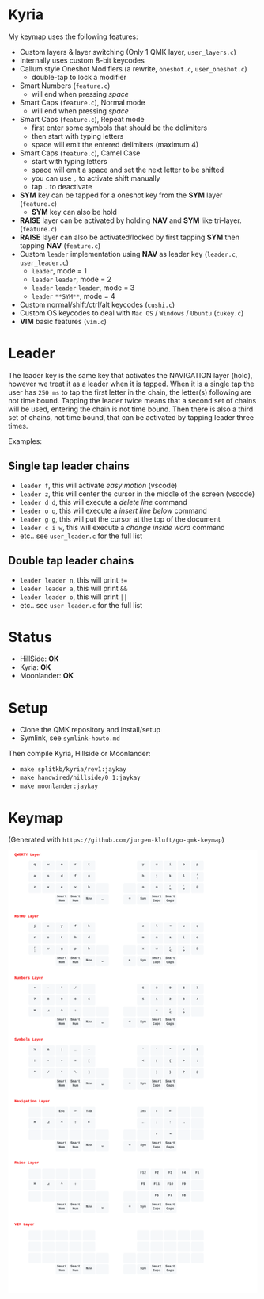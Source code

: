 # Kyria

My keymap uses the following features:
- Custom layers & layer switching (Only 1 QMK layer, `user_layers.c`)
- Internally uses custom 8-bit keycodes
- Callum style Oneshot Modifiers (a rewrite, `oneshot.c`, `user_oneshot.c`)
  - double-tap to lock a modifier
- Smart Numbers (`feature.c`)
  - will end when pressing *space*
- Smart Caps (`feature.c`), Normal mode
  - will end when pressing *space*
- Smart Caps (`feature.c`), Repeat mode
  - first enter some symbols that should be the delimiters
  - then start with typing letters
  - space will emit the entered delimiters (maximum 4)
- Smart Caps (`feature.c`), Camel Case
  - start with typing letters
  - space will emit a space and set the next letter to be shifted
  - you can use `,` to activate shift manually
  - tap `.` to deactivate
- **SYM** key can be tapped for a oneshot key from the **SYM** layer (`feature.c`)
  - **SYM** key can also be hold
- **RAISE** layer can be activated by holding **NAV** and **SYM** like tri-layer. (`feature.c`)
- **RAISE** layer can also be activated/locked by first tapping **SYM** then tapping **NAV** (`feature.c`)
- Custom `leader` implementation using **NAV** as leader key (`leader.c`, `user_leader.c`)
  - `leader`, mode = 1
  - `leader` `leader`, mode = 2
  - `leader` `leader` `leader`, mode = 3
  - `leader` `**SYM**`, mode = 4
- Custom normal/shift/ctrl/alt keycodes (`cushi.c`)
- Custom OS keycodes to deal with `Mac OS` / `Windows` / `Ubuntu` (`cukey.c`)
- **VIM** basic features (`vim.c`)

# Leader

The leader key is the same key that activates the NAVIGATION layer (hold), however we treat it as a leader when it is tapped.
When it is a single tap the user has `250 ms` to tap the first letter in the chain, the letter(s) following are not time bound.
Tapping the leader twice means that a second set of chains will be used, entering the chain is not time bound. Then
there is also a third set of chains, not time bound, that can be activated by tapping leader three times.

Examples:

## Single tap leader chains

- `leader f`, this will activate *easy motion* (vscode)
- `leader z`, this will center the cursor in the middle of the screen (vscode)
- `leader d d`, this will execute a *delete line* command
- `leader o o`, this will execute a *insert line below* command
- `leader g g`, this will put the cursor at the top of the document
- `leader c i w`, this will execute a *change inside word* command
- etc.. see `user_leader.c` for the full list


## Double tap leader chains

- `leader leader n`, this will print ` != `
- `leader leader a`, this will print ` && `
- `leader leader o`, this will print ` || `
- etc.. see `user_leader.c` for the full list

# Status

- HillSide: **OK**
- Kyria: **OK**
- Moonlander: **OK**

# Setup

- Clone the QMK repository and install/setup
- Symlink, see `symlink-howto.md`

Then compile Kyria, Hillside or Moonlander:

- `make splitkb/kyria/rev1:jaykay`
- `make handwired/hillside/0_1:jaykay`
- `make moonlander:jaykay`

# Keymap

(Generated with `https://github.com/jurgen-kluft/go-qmk-keymap`)

![](keymap.svg)
